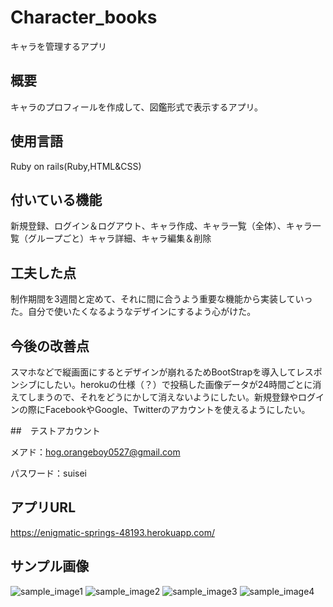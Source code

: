 # Character_books

キャラを管理するアプリ

## 概要

キャラのプロフィールを作成して、図鑑形式で表示するアプリ。

## 使用言語

Ruby on rails(Ruby,HTML&CSS)

## 付いている機能

新規登録、ログイン＆ログアウト、キャラ作成、キャラ一覧（全体）、キャラ一覧（グループごと）キャラ詳細、キャラ編集＆削除

## 工夫した点

制作期間を3週間と定めて、それに間に合うよう重要な機能から実装していった。自分で使いたくなるようなデザインにするよう心がけた。

## 今後の改善点

スマホなどで縦画面にするとデザインが崩れるためBootStrapを導入してレスポンシブにしたい。herokuの仕様（？）で投稿した画像データが24時間ごとに消えてしまうので、それをどうにかして消えないようにしたい。新規登録やログインの際にFacebookやGoogle、Twitterのアカウントを使えるようにしたい。

##　テストアカウント

メアド：hog.orangeboy0527@gmail.com

パスワード：suisei

## アプリURL

https://enigmatic-springs-48193.herokuapp.com/

## サンプル画像

![sample_image1](https://user-images.githubusercontent.com/114735182/196668220-9486a3f4-8504-4cae-b8f1-466fcdf6910a.png)
![sample_image2](https://user-images.githubusercontent.com/114735182/196670794-93ff5389-25c5-4d3b-b5bb-df450dbded3d.png)
![sample_image3](https://user-images.githubusercontent.com/114735182/196671051-8f2aa7f1-8075-4d2f-9f06-041e3d41a1fe.png)
![sample_image4](https://user-images.githubusercontent.com/114735182/196671200-f7062e22-ed07-49e6-b079-bb6f04bbef88.png)



